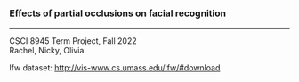 ### Effects of partial occlusions on facial recognition 
-----------
CSCI 8945 Term Project, Fall 2022  
Rachel, Nicky, Olivia

lfw dataset: http://vis-www.cs.umass.edu/lfw/#download
